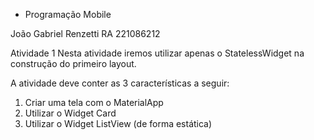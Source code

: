 - Programação Mobile

João Gabriel Renzetti
RA 221086212

  Atividade 1
Nesta atividade iremos utilizar apenas o StatelessWidget na construção do
primeiro layout.

A atividade deve conter as 3 características a seguir:
 1) Criar uma tela com o MaterialApp
 2) Utilizar o Widget Card
 3) Utilizar o Widget ListView (de forma estática)
